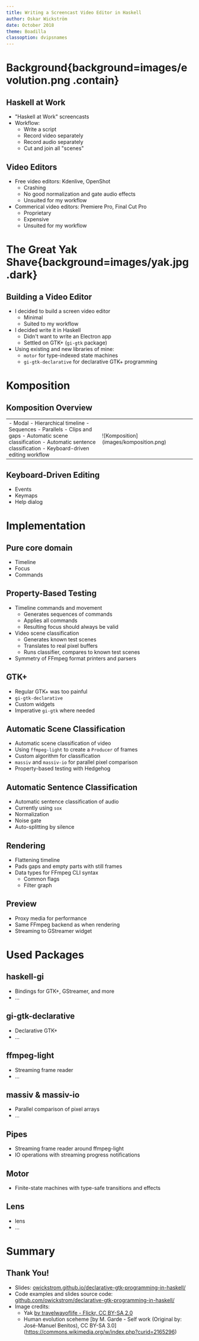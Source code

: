 ```yaml
---
title: Writing a Screencast Video Editor in Haskell
author: Oskar Wickström
date: October 2018
theme: Boadilla
classoption: dvipsnames
---
```


# Background{background=images/evolution.png .contain}

## Haskell at Work

- "Haskell at Work" screencasts
- Workflow:
    - Write a script
    - Record video separately
    - Record audio separately
    - Cut and join all "scenes"

## Video Editors

- Free video editors: Kdenlive, OpenShot
    - Crashing
    - No good normalization and gate audio effects
    - Unsuited for my workflow
- Commerical video editors: Premiere Pro, Final Cut Pro
    - Proprietary
    - Expensive
    - Unsuited for my workflow

# The Great Yak Shave{background=images/yak.jpg .dark}

## Building a Video Editor

- I decided to build a screen video editor
    - Minimal
    - Suited to my workflow
- I decided write it in Haskell
    - Didn't want to write an Electron app
    - Settled on GTK+ (`gi-gtk` package)
- Using existing and new libraries of mine:
    - `motor` for type-indexed state machines
    - `gi-gtk-declarative` for declarative GTK+ programming

# Komposition

## Komposition Overview

<table>
  <tr>
    <td>
- Modal
- Hierarchical timeline
    - Sequences
    - Parallels
    - Clips and gaps
- Automatic scene classification
- Automatic sentence classification
- Keyboard-driven editing workflow
    </td>
    <td width="50%">
![Komposition](images/komposition.png)
    </td>
  </tr>
</table>

## Keyboard-Driven Editing

- Events
- Keymaps
- Help dialog

# Implementation

## Pure core domain

- Timeline
- Focus
- Commands

## Property-Based Testing

- Timeline commands and movement
    - Generates sequences of commands
    - Applies all commands
    - Resulting focus should always be valid
- Video scene classification
    - Generates known test scenes
    - Translates to real pixel buffers
    - Runs classifier, compares to known test scenes
- Symmetry of FFmpeg format printers and parsers

## GTK+

- Regular GTK+ was too painful
- `gi-gtk-declarative`
- Custom widgets
- Imperative `gi-gtk` where needed

## Automatic Scene Classification

- Automatic scene classification of video
- Using `ffmpeg-light` to create a `Producer` of frames
- Custom algorithm for classification
- `massiv` and `massiv-io` for parallel pixel comparison
- Property-based testing with Hedgehog

## Automatic Sentence Classification

- Automatic sentence classification of audio
- Currently using `sox`
- Normalization
- Noise gate
- Auto-splitting by silence

## Rendering

- Flattening timeline
- Pads gaps and empty parts with still frames
- Data types for FFmpeg CLI syntax
    - Common flags
    - Filter graph

## Preview

- Proxy media for performance
- Same FFmpeg backend as when rendering
- Streaming to GStreamer widget

# Used Packages

## haskell-gi

- Bindings for GTK+, GStreamer, and more
- ...

## gi-gtk-declarative

- Declarative GTK+
- ...

## ffmpeg-light

- Streaming frame reader
- ...

## massiv & massiv-io

- Parallel comparison of pixel arrays
- ...

## Pipes

- Streaming frame reader around ffmpeg-light
- IO operations with streaming progress notifications

## Motor

- Finite-state machines with type-safe transitions and effects

## Lens

- lens
- ...

# Summary

## Thank You!

- Slides: [owickstrom.github.io/declarative-gtk-programming-in-haskell/](https://owickstrom.github.io/declarative-gtk-programming-in-haskell/)
- Code examples and slides source code: [github.com/owickstrom/declarative-gtk-programming-in-haskell/](https://github.com/owickstrom/declarative-gtk-programming-in-haskell/)
- Image credits:
    - Yak [by travelwayoflife - Flickr, CC BY-SA 2.0](https://commons.wikimedia.org/w/index.php?curid=22106967)
    - Human evolution sceheme [by M. Garde - Self work (Original by: José-Manuel Benitos), CC BY-SA 3.0] (https://commons.wikimedia.org/w/index.php?curid=2165296)